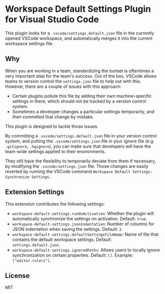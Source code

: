# Workspace Default Settings Plugin for Visual Studio Code

This plugin looks for a `.vscode/settings.default.json` file in the currently opened VSCode workspace,
and automatically merges it into the current workspace settings file.

## Why

When you are working in a team, standardizing the toolset is oftentimes a very important step for the team's success.
Out of the box, VSCode allows teams to version control the `settings.json` file to help out with this.
However, there are a couple of issues with this approach:

- Certain plugins pollute this file by adding their own machine-specific settings in there,
  which should not be tracked by a version control system.
- Sometimes a developer changes a particular settings temporarily,
  and then committed that change by mistake.

This plugin is designed to tackle those issues.

By committing a `.vscode/settings.default.json` file in your version control system,
and putting the `.vscode/settings.json` file in your ignore file (e.g. `.gitignore`, `.hgignore`),
you can make sure that developers will have the team-wide settings applied to their environments.

They still have the flexibility to temporarily deviate from them if necessary, by modifying the `.vscode/settings.json` file.
Those changes are easily reverted by running the VSCode command `Workspace Default Settings: Synchronize Settings`.

## Extension Settings

This extension contributes the following settings:

- `workspace-default-settings.runOnActivation`: Whether the plugin will automatically synchronize the settings on activation. Default: `true`.
- `workspace-default-settings.jsonIndentation`: Number of columns for JSON indentation when saving the settings. Default: `2`.
- `workspace-default-settings.defaultSettingsFileName`: Name of file that contains the default workspace settings. Default: `settings.default.json`.
- `workspace-default-settings.ignoredPaths`: Allows users to locally ignore synchronization on certain properties. Default: `[]`. Example: `["editor.rulers"]`.

## License

MIT
